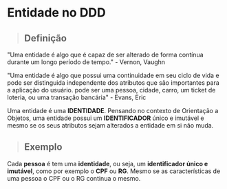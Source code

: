 # Entidade no DDD

> ## **Definição**

"Uma entidade é algo que é capaz de ser alterado de forma contínua durante um longo período de tempo." - Vernon, Vaughn

"Uma entidade é algo que possui uma continuidade em seu ciclo de vida e pode ser distinguida independente dos atributos que são importantes para a aplicação do usuário. pode ser uma pessoa, cidade, carro, um ticket de loteria, ou uma transação bancária" - Evans, Eric

Uma entidade é uma **IDENTIDADE**. Pensando no contexto de Orientação a Objetos, uma entidade possui um **IDENTIFICADOR** único e imutável e mesmo se os seus atributos sejam alterados a entidade em si não muda.

> ## **Exemplo**

Cada **pessoa** é tem uma **identidade**, ou seja, um **identificador único e imutável**, como por exemplo o **CPF** ou **RG**. Mesmo se as características de uma pessoa o CPF ou o RG continua o mesmo.
